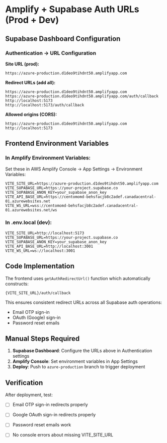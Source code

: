 # Amplify + Supabase Auth URLs (Prod + Dev)

## Supabase Dashboard Configuration

### Authentication → URL Configuration

**Site URL (prod):**
```
https://azure-production.d1deo9tihdnt50.amplifyapp.com
```

**Redirect URLs (add all):**
```
https://azure-production.d1deo9tihdnt50.amplifyapp.com
https://azure-production.d1deo9tihdnt50.amplifyapp.com/auth/callback
http://localhost:5173
http://localhost:5173/auth/callback
```

**Allowed origins (CORS):**
```
https://azure-production.d1deo9tihdnt50.amplifyapp.com
http://localhost:5173
```

## Frontend Environment Variables

### In Amplify Environment Variables:
Set these in AWS Amplify Console → App Settings → Environment Variables:

```
VITE_SITE_URL=https://azure-production.d1deo9tihdnt50.amplifyapp.com
VITE_SUPABASE_URL=https://your-project.supabase.co
VITE_SUPABASE_ANON_KEY=your_supabase_anon_key
VITE_API_BASE_URL=https://centomomd-behsfacjb8c2adef.canadacentral-01.azurewebsites.net
VITE_WS_URL=wss://centomomd-behsfacjb8c2adef.canadacentral-01.azurewebsites.net/ws
```

### In .env.local (dev):
```
VITE_SITE_URL=http://localhost:5173
VITE_SUPABASE_URL=https://your-project.supabase.co
VITE_SUPABASE_ANON_KEY=your_supabase_anon_key
VITE_API_BASE_URL=http://localhost:3001
VITE_WS_URL=ws://localhost:3001
```

## Code Implementation

The frontend uses `getAuthRedirectUrl()` function which automatically constructs:
```
{VITE_SITE_URL}/auth/callback
```

This ensures consistent redirect URLs across all Supabase auth operations:
- Email OTP sign-in
- OAuth (Google) sign-in  
- Password reset emails

## Manual Steps Required

1. **Supabase Dashboard**: Configure the URLs above in Authentication settings
2. **Amplify Console**: Set environment variables in App Settings
3. **Deploy**: Push to `azure-production` branch to trigger deployment

## Verification

After deployment, test:
- [ ] Email OTP sign-in redirects properly
- [ ] Google OAuth sign-in redirects properly  
- [ ] Password reset emails work
- [ ] No console errors about missing VITE_SITE_URL


